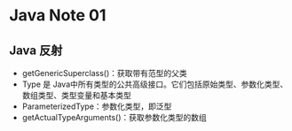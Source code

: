 # Java Note 01

## Java 反射

* getGenericSuperclass()：获取带有范型的父类
* Type 是 Java中所有类型的公共高级接口。它们包括原始类型、参数化类型、数组类型、类型变量和基本类型
* ParameterizedType：参数化类型，即泛型
* getActualTypeArguments()：获取参数化类型的数组
